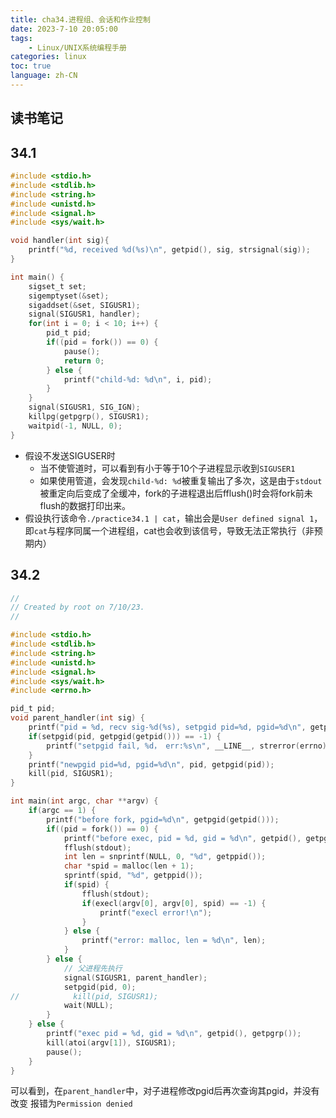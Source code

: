 ```yaml
---
title: cha34.进程组、会话和作业控制
date: 2023-7-10 20:05:00
tags:
    - Linux/UNIX系统编程手册
categories: linux
toc: true
language: zh-CN
---
```


## 读书笔记

## 34.1

```c
#include <stdio.h>
#include <stdlib.h>
#include <string.h>
#include <unistd.h>
#include <signal.h>
#include <sys/wait.h>

void handler(int sig){
    printf("%d, received %d(%s)\n", getpid(), sig, strsignal(sig));
}

int main() {
    sigset_t set;
    sigemptyset(&set);
    sigaddset(&set, SIGUSR1);
    signal(SIGUSR1, handler);
    for(int i = 0; i < 10; i++) {
        pid_t pid;
        if((pid = fork()) == 0) {
            pause();
            return 0;
        } else {
            printf("child-%d: %d\n", i, pid);
        }
    }
    signal(SIGUSR1, SIG_IGN);
    killpg(getpgrp(), SIGUSR1);
    waitpid(-1, NULL, 0);
}
```

- 假设不发送SIGUSER时
  - 当不使管道时，可以看到有小于等于10个子进程显示收到`SIGUSER1`
  - 如果使用管道，会发现`child-%d: %d`被重复输出了多次，这是由于`stdout`被重定向后变成了全缓冲，fork的子进程退出后fflush()时会将fork前未flush的数据打印出来。
- 假设执行该命令`./practice34.1 | cat`，输出会是`User defined signal 1`，即`cat`与程序同属一个进程组，cat也会收到该信号，导致无法正常执行（非预期内）

## 34.2

```c
//
// Created by root on 7/10/23.
//

#include <stdio.h>
#include <stdlib.h>
#include <string.h>
#include <unistd.h>
#include <signal.h>
#include <sys/wait.h>
#include <errno.h>

pid_t pid;
void parent_handler(int sig) {
    printf("pid = %d, recv sig-%d(%s), setpgid pid=%d, pgid=%d\n", getpid(), sig, strsignal(sig), pid, getpgid(getpid()));
    if(setpgid(pid, getpgid(getpid())) == -1) {
        printf("setpgid fail, %d， err:%s\n", __LINE__, strerror(errno));
    }
    printf("newpgid pid=%d, pgid=%d\n", pid, getpgid(pid));
    kill(pid, SIGUSR1);
}

int main(int argc, char **argv) {
    if(argc == 1) {
        printf("before fork, pgid=%d\n", getpgid(getpid()));
        if((pid = fork()) == 0) {
            printf("before exec, pid = %d, gid = %d\n", getpid(), getpgrp());
            fflush(stdout);
            int len = snprintf(NULL, 0, "%d", getppid());
            char *spid = malloc(len + 1);
            sprintf(spid, "%d", getppid());
            if(spid) {
                fflush(stdout);
                if(execl(argv[0], argv[0], spid) == -1) {
                    printf("execl error!\n");
                }
            } else {
                printf("error: malloc, len = %d\n", len);
            }
        } else {
            // 父进程先执行
            signal(SIGUSR1, parent_handler);
            setpgid(pid, 0);
//            kill(pid, SIGUSR1);
            wait(NULL);
        }
    } else {
        printf("exec pid = %d, gid = %d\n", getpid(), getpgrp());
        kill(atoi(argv[1]), SIGUSR1);
        pause();
    }
}
```

可以看到，在`parent_handler`中，对子进程修改pgid后再次查询其pgid，并没有改变
报错为`Permission denied`